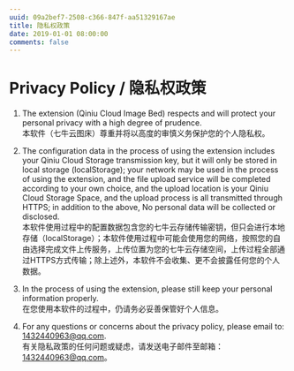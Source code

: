 ```yaml
---
uuid: 09a2bef7-2508-c366-847f-aa51329167ae
title: 隐私权政策
date: 2019-01-01 08:00:00
comments: false
---
```


# Privacy Policy / 隐私权政策

1. The extension (Qiniu Cloud Image Bed) respects and will protect your personal privacy with a high degree of prudence.  
本软件（七牛云图床）尊重并将以高度的审慎义务保护您的个人隐私权。

2. The configuration data in the process of using the extension includes your Qiniu Cloud Storage transmission key, but it will only be stored in local storage (localStorage); your network may be used in the process of using the extension, and the file upload service will be completed according to your own choice, and the upload location is your Qiniu Cloud Storage Space, and the upload process is all transmitted through HTTPS; in addition to the above, No personal data will be collected or disclosed.  
本软件使用过程中的配置数据包含您的七牛云存储传输密钥，但只会进行本地存储（localStorage）；本软件使用过程中可能会使用您的网络，按照您的自由选择完成文件上传服务，上传位置为您的七牛云存储空间，上传过程全部通过HTTPS方式传输；除上述外，本软件不会收集、更不会披露任何您的个人数据。

3. In the process of using the extension, please still keep your personal information properly.  
在您使用本软件的过程中，仍请务必妥善保管好个人信息。

4. For any questions or concerns about the privacy policy, please email to: <1432440963@qq.com>.  
有关隐私政策的任何问题或疑虑，请发送电子邮件至邮箱：<1432440963@qq.com>。
